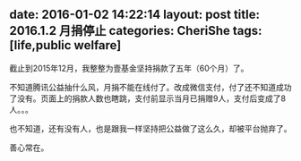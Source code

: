 date: 2016-01-02 14:22:14
layout: post
title: 2016.1.2 月捐停止
categories: CheriShe
tags: [life,public welfare]
---

截止到2015年12月，我整整为壹基金坚持捐款了五年（60个月）了。

<!-- more -->

不知道腾讯公益抽什么风，月捐不能在线付了。改成微信支付，付了还不知道成功了没有。页面上的捐款人数也瞎跳，支付前显示当月已捐赠9人，支付后变成了8人。。。

也不知道，还有没有人，也是跟我一样坚持把公益做了这么久，却被平台抛弃了。

善心常在。

